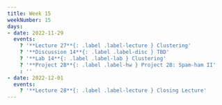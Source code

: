 ```yaml
---
title: Week 15
weekNumber: 15
days:
- date: 2022-11-29
  events:
    ? '**Lecture 27**{: .label .label-lecture } Clustering'
    ? '**Discussion 14**{: .label .label-disc } TBD' 
    ? '**Lab 14**{: .label .label-lab } Clustering'
    ? '**Project 2B**{: .label .label-hw } Project 2B: Spam-ham II'
    : ''
- date: 2022-12-01
  events:
    ? '**Lecture 28**{: .label .label-lecture } Closing Lecture'
---
```

